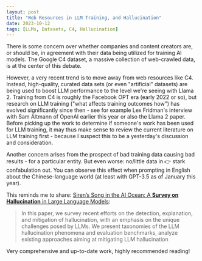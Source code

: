 ```yaml
---
layout: post
title: "Web Resources in LLM Training, and Hallucination"
date: 2023-10-12
tags: [LLMs, Datasets, C4, Hallucination]
---
```


There is some concern over whether companies and content creators are, or should be, in agreement with their data being utilized for training AI models. The Google C4 dataset, a massive collection of web-crawled data, is at the center of this debate.

However, a very recent trend is to move away from web resources like C4. Instead, high-quality, curated data sets (or even "artificial" datasets) are being used to boost LLM performance to the level we're seeing with Llama 2. Training from C4 is roughly the Facebook OPT era (early 2022 or so), but research on LLM training ("what affects training outcomes how") has evolved significantly since then - see for example Lex Fridman's interview with Sam Altmann of OpenAI earlier this year or also the Llama 2 paper. Before picking up the work to determine if someone's work has been used for LLM training, it may thus make sense to review the current literature on LLM training first - because I suspect this to be a yesterday's discussion and consideration.

Another concern arises from the prospect of bad training data causing bad results - for a particular entity. 
But even worse: no/little data in 👉 stark confabulation out. You can observe this effect when prompting in English about the Chinese-language world (at least with GPT-3.5 as of January this year).

This reminds me to share: [Siren’s Song in the AI Ocean: A **Survey on Hallucination** in Large Language Models](https://arxiv.org/pdf/2309.01219.pdf):
> In this paper, we survey recent efforts on the detection, explanation, and mitigation of hallucination, with an emphasis on the unique challenges posed by LLMs. We present taxonomies of the LLM hallucination phenomena and evaluation benchmarks, analyze existing approaches aiming at mitigating LLM hallucination

Very comprehensive and up-to-date work, highly recommended reading!